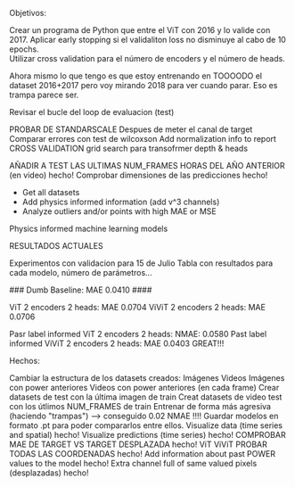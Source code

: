 Objetivos: 

Crear un programa de Python que entre el ViT con 2016 y lo valide con 2017. 
Aplicar early stopping si el validaliton loss no disminuye al cabo de 10 epochs.  
Utilizar cross validation para el número de encoders y el número de heads. 



Ahora mismo lo que tengo es que estoy entrenando en TOOOODO el dataset 2016+2017 
pero voy mirando 2018 para ver cuando parar. Eso es trampa parece ser. 


Revisar el bucle del loop de evaluacion (test)





PROBAR DE STANDARSCALE Despues de meter el canal de target 
Comparar errores con test de wilcoxson
Add normalization info to report 
CROSS VALIDATION 
grid search para transofrmer depth & heads 

AÑADIR A TEST LAS ULTIMAS NUM_FRAMES HORAS DEL AÑO ANTERIOR (en video) hecho! 
Comprobar dimensiones de las predicciones hecho! 

- Get all datasets 
- Add physics informed information (add v^3 channels)
- Analyze outliers and/or points with high MAE or MSE 

Physics informed machine learning models

RESULTADOS ACTUALES

Experimentos con validacion para 15 de Julio 
Tabla con resultados para cada modelo, número de parámetros...

### Dumb Baseline: MAE 0.0410 #### 

ViT 2 encoders 2 heads: MAE 0.0704
ViViT 2 encoders 2 heads: MAE 0.0706

Pasr label informed ViT 2 encoders 2 heads: NMAE: 0.0580
Past label informed ViViT 2 encoders 2 heads: MAE 0.0403  GREAT!!!


Hechos: 

Cambiar la estructura de los datasets creados:
    Imágenes
    Videos
    Imágenes con power anteriores 
    Videos con power anteriores (en cada frame)
Crear datasets de test con la última imagen de train
Creat datasets de video test con los útlimos NUM_FRAMES de train 
Entrenar de forma más agresiva (haciendo "trampas") --> conseguido 0.02 NMAE !!!! 
Guardar modelos en formato .pt para poder compararlos entre ellos. 
Visualize data (time series and spatial) hecho! 
Visualize predictions (time series) hecho! 
COMPROBAR MAE DE TARGET VS TARGET DESPLAZADA hecho! 
ViT
ViViT
PROBAR TODAS LAS COORDENADAS  hecho! 
Add information about past POWER values to the model hecho! 
Extra channel full of same valued pixels (desplazadas) hecho! 